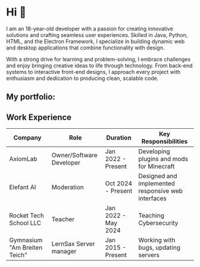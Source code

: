 # Hi :wave:
I am an 18-year-old developer with a passion for creating innovative solutions and crafting seamless user experiences. Skilled in Java, Python, HTML, and the Electron Framework, I specialize in building dynamic web and desktop applications that combine functionality with design.

With a strong drive for learning and problem-solving, I embrace challenges and enjoy bringing creative ideas to life through technology. From back-end systems to interactive front-end designs, I approach every project with enthusiasm and dedication to producing clean, scalable code.

## My portfolio:
## Work Experience

| **Company**         | **Role**                 | **Duration**        | **Key Responsibilities**                           |
|---------------------|--------------------------|---------------------|----------------------------------------------------|
| AxiomLab            | Owner/Software Developer | Jan 2022 - Present  | Developing plugins and mods for Minecraft |
| Elefant AI          | Moderation               | Oct 2024 - Present  | Designed and implemented responsive web interfaces |
| Rocket Tech School LLC           | Teacher     | Jan 2022 - May 2024 | Teaching Cybersecurity   |
|Gymnasium "Am Breiten Teich"| LernSax Server manager |Jan 2015 - Present| Working with bugs, updating servers |
